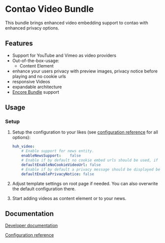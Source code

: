 # Contao Video Bundle

This bundle brings enhanced video embedding support to contao with enhanced privacy options. 

## Features
* Support for YouTube and Vimeo as video providers
* Out-of-the-box-usage: 
    * Content Element
* enhance your users privacy with preview images, privacy notice before playing and no cookie urls
* responsive Videos
* expandable architecture
* [Encore Bundle](https://github.com/heimrichhannot/contao-encore-bundle) support

## Usage

### Setup

1. Setup the configuration to your likes (see [configuration reference](docs/configuration.md) for all options):

    ```yaml
    huh_video:
        # Enable support for news entity.
        enableNewsSupport:    false
        # Enable if by default no cookie embed urls should be used, if supported by the video provider. This can be overwritten on root pages.
        defaultEnableNoCookieVideoUrl: false
        # Enable if by default a privacy message should be displayed before playing the video. This can be overwritten on root pages.
        defaultEnablePrivacyNotice: false
    ```
1. Adjust template settings on root page if needed. You can also overwrite the default configuration there. 

1. Start adding videos as content element or to your news.

## Documentation

[Developer documentation](docs/developers.md)

[Configuration reference](docs/configuration.md)
 